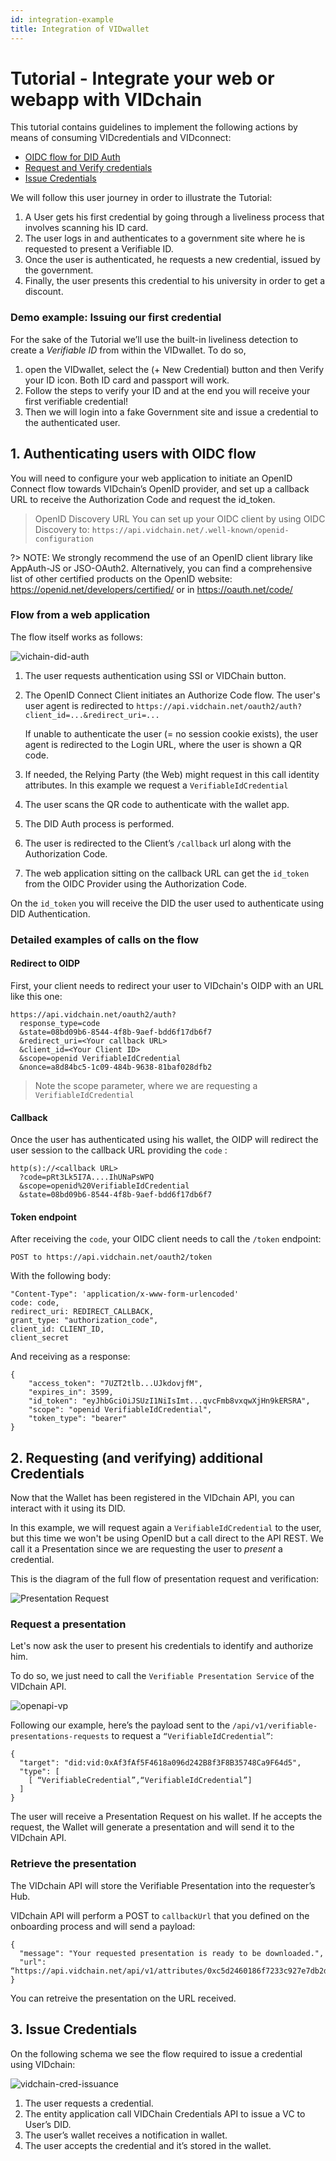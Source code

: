 ```yaml
---
id: integration-example
title: Integration of VIDwallet
---
```


# Tutorial - Integrate your web or webapp with VIDchain

This tutorial contains guidelines to implement the following actions by means of consuming VIDcredentials and VIDconnect:

- [OIDC flow for DID Auth](#oidc-flow-for-did-auth)
- [Request and Verify credentials](#request-and-verifying-a-presentation)
- [Issue Credentials](#issue-credentials)

We will follow this user journey in order to illustrate the Tutorial:

1. A User gets his first credential by going through a liveliness process that involves scanning his ID card.
2. The user logs in and authenticates to a government site where he is requested to present a Verifiable ID.
3. Once the user is authenticated, he requests a new credential, issued by the government.
4. Finally, the user presents this credential to his university in order to get a discount.

### Demo example: Issuing our first credential

For the sake of the Tutorial we’ll use the built-in liveliness detection to create a _Verifiable ID_ from within the VIDwallet. To do so,

1. open the VIDwallet, select the (+ New Credential) button and then Verify your ID icon. Both ID card and passport will work.
1. Follow the steps to verify your ID and at the end you will receive your first verifiable credential!
1. Then we will login into a fake Government site and issue a credential to the authenticated user.

## 1. Authenticating users with OIDC flow

You will need to configure your web application to initiate an OpenID Connect flow towards VIDchain’s OpenID provider, and set up a callback URL to receive the Authorization Code and request the id_token.

> OpenID Discovery URL
> You can set up your OIDC client by using OIDC Discovery to: `https://api.vidchain.net/.well-known/openid-configuration`

?> NOTE: We strongly recommend the use of an OpenID client library like AppAuth-JS or JSO-OAuth2. Alternatively, you can find a comprehensive list of other certified products on the OpenID website: https://openid.net/developers/certified/ or in https://oauth.net/code/

### Flow from a web application

The flow itself works as follows:

![vichain-did-auth](../_media/vidchain-did-auth.jpg)

1. The user requests authentication using SSI or VIDChain button.
2. The OpenID Connect Client initiates an Authorize Code flow. The user's user agent is redirected to `https://api.vidchain.net/oauth2/auth?client_id=...&redirect_uri=...`

   If unable to authenticate the user (= no session cookie exists), the user agent is redirected to the Login URL, where the user is shown a QR code.

3. If needed, the Relying Party (the Web) might request in this call identity attributes. In this example we request a `VerifiableIdCredential`
4. The user scans the QR code to authenticate with the wallet app.
5. The DID Auth process is performed.
6. The user is redirected to the Client’s `/callback` url along with the Authorization Code.
7. The web application sitting on the callback URL can get the `id_token` from the OIDC Provider using the Authorization Code.

On the `id_token` you will receive the DID the user used to authenticate using DID Authentication.

### Detailed examples of calls on the flow

#### Redirect to OIDP

First, your client needs to redirect your user to VIDchain's OIDP with an URL like this one:

```
https://api.vidchain.net/oauth2/auth?
  response_type=code
  &state=08bd09b6-8544-4f8b-9aef-bdd6f17db6f7
  &redirect_uri=<Your callback URL>
  &client_id=<Your Client ID>
  &scope=openid VerifiableIdCredential
  &nonce=a8d84bc5-1c09-484b-9638-81baf028dfb2
```

> Note the scope parameter, where we are requesting a `VerifiableIdCredential`

#### Callback

Once the user has authenticated using his wallet, the OIDP will redirect the user session to the callback URL providing the `code` :

```
http(s)://<callback URL>
  ?code=pRt3Lk5I7A....IhUNaPsWPQ
  &scope=openid%20VerifiableIdCredential
  &state=08bd09b6-8544-4f8b-9aef-bdd6f17db6f7
```

#### Token endpoint

After receiving the `code`, your OIDC client needs to call the `/token` endpoint:

```
POST to https://api.vidchain.net/oauth2/token
```

With the following body:

```
"Content-Type": 'application/x-www-form-urlencoded'
code: code,
redirect_uri: REDIRECT_CALLBACK,
grant_type: "authorization_code",
client_id: CLIENT_ID,
client_secret
```

And receiving as a response:

```
{
    "access_token": "7UZT2tlb...UJkdovjfM",
    "expires_in": 3599,
    "id_token": "eyJhbGciOiJSUzI1NiIsImt...qvcFmb8vxqwXjHn9kERSRA",
    "scope": "openid VerifiableIdCredential",
    "token_type": "bearer"
}
```

## 2. Requesting (and verifying) additional Credentials

Now that the Wallet has been registered in the VIDchain API, you can interact with it using its DID.

In this example, we will request again a `VerifiableIdCredential` to the user, but this time we won't be using OpenID but a call direct to the API REST. We call it a Presentation since we are requesting the user to _present_ a credential.

This is the diagram of the full flow of presentation request and verification:

![Presentation Request](../_media/vidchain-presentation-request.jpg)

### Request a presentation

Let's now ask the user to present his credentials to identify and authorize him.

To do so, we just need to call the `Verifiable Presentation Service` of the VIDchain API.

![openapi-vp](../_media/openapi-vp.jpg)

Following our example, here’s the payload sent to the `/api/v1/verifiable-presentations-requests` to request a `“VerifiableIdCredential”`:

    {
      "target": "did:vid:0xAf3fAf5F4618a096d242B8f3F8B35748Ca9F64d5",
      "type": [
        [ “VerifiableCredential”,“VerifiableIdCredential”]
      ]
    }

The user will receive a Presentation Request on his wallet. If he accepts the request, the Wallet will generate a presentation and will send it to the VIDchain API.

### Retrieve the presentation

The VIDchain API will store the Verifiable Presentation into the requester’s Hub.

VIDchain API will perform a POST to `callbackUrl` that you defined on the onboarding process and will send a payload:

    {
      "message": "Your requested presentation is ready to be downloaded.",
      "url": “https://api.vidchain.net/api/v1/attributes/0xc5d2460186f7233c927e7db2dcc703c0e500b653ca82273b7bfad8045d85a470”
    }

You can retreive the presentation on the URL received.

## 3. Issue Credentials

On the following schema we see the flow required to issue a credential using VIDchain:

![vidchain-cred-issuance](../_media/vidchain-cred-issuance.jpg)

1. The user requests a credential.
2. The entity application call VIDChain Credentials API to issue a VC to User’s DID.
3. The user’s wallet receives a notification in wallet.
4. The user accepts the credential and it’s stored in the wallet.
